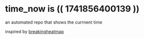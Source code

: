 # time_now is (( 1741856400139 ))

an automated repo that shows the currnent time

inspired by [breakingheatmap](https://github.com/breakingheatmap/breakingheatmap)